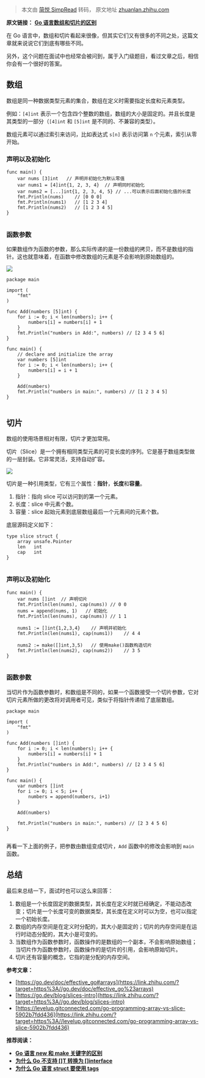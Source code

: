 > 本文由 [简悦 SimpRead](http://ksria.com/simpread/) 转码， 原文地址 [zhuanlan.zhihu.com](https://zhuanlan.zhihu.com/p/618852813)

**原文链接：** **[Go 语言数组和切片的区别](https://link.zhihu.com/?target=https%3A//mp.weixin.qq.com/s/esaAmAdmV4w3_qjtAzTr4A)**

在 Go 语言中，数组和切片看起来很像，但其实它们又有很多的不同之处，这篇文章就来说说它们到底有哪些不同。

另外，这个问题在面试中也经常会被问到，属于入门级题目，看过文章之后，相信你会有一个很好的答案。

**数组**
------

数组是同一种数据类型元素的集合，数组在定义时需要指定长度和元素类型。

例如：`[4]int` 表示一个包含四个整数的数组，数组的大小是固定的。并且长度是其类型的一部分（`[4]int` 和 `[5]int` 是不同的、不兼容的类型）。

数组元素可以通过索引来访问，比如表达式 `s[n]` 表示访问第 `n` 个元素，索引从零开始。

### **声明以及初始化**

```
func main() {
    var nums [3]int   // 声明并初始化为默认零值
    var nums1 = [4]int{1, 2, 3, 4}  // 声明同时初始化
    var nums2 = [...]int{1, 2, 3, 4, 5} // ...可以表示后面初始化值的长度
    fmt.Println(nums)    // [0 0 0]
    fmt.Println(nums1)   // [1 2 3 4]
    fmt.Println(nums2)   // [1 2 3 4 5]
}


```

### **函数参数**

如果数组作为函数的参数，那么实际传递的是一份数组的拷贝，而不是数组的指针。这也就意味着，在函数中修改数组的元素是不会影响到原始数组的。

![](https://pic3.zhimg.com/v2-dff8b39258b0632ba065545ec9f81d1a_r.jpg)

```
package main

import (
    "fmt"
)

func Add(numbers [5]int) {
    for i := 0; i < len(numbers); i++ {
        numbers[i] = numbers[i] + 1
    }
    fmt.Println("numbers in Add:", numbers) // [2 3 4 5 6]
}

func main() {
    // declare and initialize the array
    var numbers [5]int
    for i := 0; i < len(numbers); i++ {
        numbers[i] = i + 1
    }

    Add(numbers)
    fmt.Println("numbers in main:", numbers) // [1 2 3 4 5]
}


```

**切片**
------

数组的使用场景相对有限，切片才更加常用。

切片（Slice）是一个拥有相同类型元素的可变长度的序列。它是基于数组类型做的一层封装。它非常灵活，支持自动扩容。

![](https://pic3.zhimg.com/v2-bb9b216149c4d53c363dc3194d6a02ca_r.jpg)

切片是一种引用类型，它有三个属性：**指针**，**长度**和**容量**。

1.  指针：指向 slice 可以访问到的第一个元素。
2.  长度：slice 中元素个数。
3.  容量：slice 起始元素到底层数组最后一个元素间的元素个数。

底层源码定义如下：

```
type slice struct {
    array unsafe.Pointer
    len   int
    cap   int
}


```

### **声明以及初始化**

```
func main() {
    var nums []int  // 声明切片
    fmt.Println(len(nums), cap(nums)) // 0 0
    nums = append(nums, 1)   // 初始化
    fmt.Println(len(nums), cap(nums)) // 1 1

    nums1 := []int{1,2,3,4}    // 声明并初始化
    fmt.Println(len(nums1), cap(nums1))    // 4 4

    nums2 := make([]int,3,5)   // 使用make()函数构造切片
    fmt.Println(len(nums2), cap(nums2))    // 3 5
}


```

### **函数参数**

当切片作为函数参数时，和数组是不同的，如果一个函数接受一个切片参数，它对切片元素所做的更改将对调用者可见，类似于将指针传递给了底层数组。

```
package main

import (
    "fmt"
)

func Add(numbers []int) {
    for i := 0; i < len(numbers); i++ {
        numbers[i] = numbers[i] + 1
    }
    fmt.Println("numbers in Add:", numbers) // [2 3 4 5 6]
}

func main() {
    var numbers []int
    for i := 0; i < 5; i++ {
        numbers = append(numbers, i+1)
    }

    Add(numbers)

    fmt.Println("numbers in main:", numbers) // [2 3 4 5 6]
}


```

再看一下上面的例子，把参数由数组变成切片，`Add` 函数中的修改会影响到 `main` 函数。

**总结**
------

最后来总结一下，面试时也可以这么来回答：

1.  数组是一个长度固定的数据类型，其长度在定义时就已经确定，不能动态改变；切片是一个长度可变的数据类型，其长度在定义时可以为空，也可以指定一个初始长度。
2.  数组的内存空间是在定义时分配的，其大小是固定的；切片的内存空间是在运行时动态分配的，其大小是可变的。
3.  当数组作为函数参数时，函数操作的是数组的一个副本，不会影响原始数组；当切片作为函数参数时，函数操作的是切片的引用，会影响原始切片。
4.  切片还有容量的概念，它指的是分配的内存空间。

**参考文章：**

*   [https://go.dev/doc/effective_go#arrays](https://link.zhihu.com/?target=https%3A//go.dev/doc/effective_go%23arrays)
*   [https://go.dev/blog/slices-intro](https://link.zhihu.com/?target=https%3A//go.dev/blog/slices-intro)
*   [https://levelup.gitconnected.com/go-programming-array-vs-slice-5902b7fdd436](https://link.zhihu.com/?target=https%3A//levelup.gitconnected.com/go-programming-array-vs-slice-5902b7fdd436)

**推荐阅读：**

*   **[Go 语言 new 和 make 关键字的区别](https://link.zhihu.com/?target=https%3A//mp.weixin.qq.com/s/NBDkI3roHgNgW1iW4e_6cA)**
*   **[为什么 Go 不支持 []T 转换为 []interface](https://link.zhihu.com/?target=https%3A//mp.weixin.qq.com/s/cwDEgnicK4jkuNpzulU2bw)**
*   **[为什么 Go 语言 struct 要使用 tags](https://link.zhihu.com/?target=https%3A//mp.weixin.qq.com/s/L7-TJ-CzYfuVrIBWP7Ebaw)**